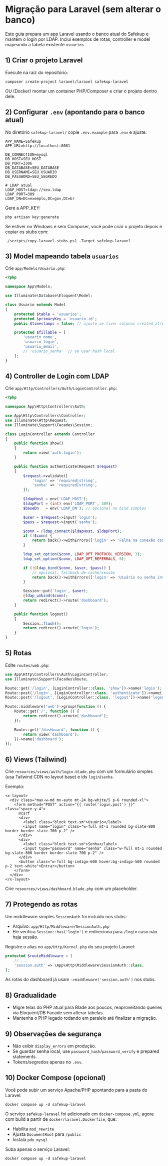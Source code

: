 # Migração para Laravel (sem alterar o banco)

Este guia prepara um app Laravel usando o banco atual do Safekup e mantém o login por LDAP. Inclui exemplos de rotas, controller e model mapeando a tabela existente `usuarios`.

## 1) Criar o projeto Laravel

Execute na raiz do repositório:

```
composer create-project laravel/laravel safekup-laravel
```

OU (Docker) montar um container PHP/Composer e criar o projeto dentro dele.

## 2) Configurar `.env` (apontando para o banco atual)

No diretório `safekup-laravel/` copie `.env.example` para `.env` e ajuste:

```
APP_NAME=Safekup
APP_URL=http://localhost:8081

DB_CONNECTION=mysql
DB_HOST=SEU_HOST
DB_PORT=3306
DB_DATABASE=SEU_DATABASE
DB_USERNAME=SEU_USUARIO
DB_PASSWORD=SEU_SEGREDO

# LDAP atual
LDAP_HOST=ldap://seu.ldap
LDAP_PORT=389
LDAP_DN=DC=exemplo,DC=gov,DC=br
```

Gere a APP_KEY:

```
php artisan key:generate
```

Se estiver no Windows e sem Composer, você pode criar o projeto depois e copiar os stubs com:

```
./scripts/copy-laravel-stubs.ps1 -Target safekup-laravel
```

## 3) Model mapeando tabela `usuarios`

Crie `app/Models/Usuario.php`:

```php
<?php

namespace App\Models;

use Illuminate\Database\Eloquent\Model;

class Usuario extends Model
{
    protected $table = 'usuarios';
    protected $primaryKey = 'usuario_id';
    public $timestamps = false; // ajuste se tiver colunas created_at/updated_at

    protected $fillable = [
        'usuario_nome',
        'usuario_login',
        'usuario_email',
        // 'usuario_senha'  // se usar hash local
    ];
}
```

## 4) Controller de Login com LDAP

Crie `app/Http/Controllers/Auth/LoginController.php`:

```php
<?php

namespace App\Http\Controllers\Auth;

use App\Http\Controllers\Controller;
use Illuminate\Http\Request;
use Illuminate\Support\Facades\Session;

class LoginController extends Controller
{
    public function show()
    {
        return view('auth.login');
    }

    public function authenticate(Request $request)
    {
        $request->validate([
            'login' => 'required|string',
            'senha' => 'required|string',
        ]);

        $ldapHost = env('LDAP_HOST');
        $ldapPort = (int) env('LDAP_PORT', 389);
        $baseDn   = env('LDAP_DN'); // opcional no bind simples

        $user = $request->input('login');
        $pass = $request->input('senha');

        $conn = @ldap_connect($ldapHost, $ldapPort);
        if (!$conn) {
            return back()->withErrors(['login' => 'Falha na conexão com o LDAP.']);
        }

        ldap_set_option($conn, LDAP_OPT_PROTOCOL_VERSION, 3);
        ldap_set_option($conn, LDAP_OPT_REFERRALS, 0);

        if (!@ldap_bind($conn, $user, $pass)) {
            // opcional: fallback de cache/sessão
            return back()->withErrors(['login' => 'Usuário ou senha inválidos.']);
        }

        Session::put('login', $user);
        @ldap_unbind($conn);
        return redirect()->route('dashboard');
    }

    public function logout()
    {
        Session::flush();
        return redirect()->route('login');
    }
}
```

## 5) Rotas

Edite `routes/web.php`:

```php
use App\Http\Controllers\Auth\LoginController;
use Illuminate\Support\Facades\Route;

Route::get('/login', [LoginController::class, 'show'])->name('login');
Route::post('/login', [LoginController::class, 'authenticate'])->name('login.post');
Route::post('/logout', [LoginController::class, 'logout'])->name('logout');

Route::middleware('web')->group(function () {
    Route::get('/', function () {
        return redirect()->route('dashboard');
    });

    Route::get('/dashboard', function () {
        return view('dashboard');
    })->name('dashboard');
});
```

## 6) Views (Tailwind)

Crie `resources/views/auth/login.blade.php` com um formulário simples (usa Tailwind CDN no layout base) e ids `login`/`senha`.

Exemplo:

```blade
<x-layout>
  <div class="max-w-md mx-auto mt-24 bg-white/5 p-6 rounded-xl">
    <form method="POST" action="{{ route('login.post') }}" class="space-y-4">
      @csrf
      <div>
        <label class="block text-sm">Usuário</label>
        <input name="login" class="w-full mt-1 rounded bg-slate-800 border border-slate-700 p-2" />
      </div>
      <div>
        <label class="block text-sm">Senha</label>
        <input type="password" name="senha" class="w-full mt-1 rounded bg-slate-800 border border-slate-700 p-2" />
      </div>
      <button class="w-full bg-indigo-600 hover:bg-indigo-500 rounded p-2 text-white">Entrar</button>
    </form>
  </div>
</x-layout>
```

Crie `resources/views/dashboard.blade.php` com um placeholder.

## 7) Protegendo as rotas

Um middleware simples `SessionAuth` foi incluído nos stubs:

- Arquivo: `app/Http/Middleware/SessionAuth.php`
- Ele verifica `Session::has('login')` e redireciona para `/login` caso não haja sessão.

Registre o alias no `app/Http/Kernel.php` do seu projeto Laravel:

```php
protected $routeMiddleware = [
    // ...
    'session.auth' => \App\Http\Middleware\SessionAuth::class,
];
```

As rotas do dashboard já usam `->middleware('session.auth')` nos stubs.

## 8) Gradualidade

- Migre telas do PHP atual para Blade aos poucos, reaproveitando queries via Eloquent/DB Facade sem alterar tabelas.
- Mantenha o PHP legado rodando em paralelo até finalizar a migração.

## 9) Observações de segurança

- Não exibir `display_errors` em produção.
- Se guardar senha local, use `password_hash`/`password_verify` e prepared statements.
- Tokens/segredos apenas no `.env`.

## 10) Docker Compose (opcional)

Você pode subir um serviço Apache/PHP apontando para a pasta do Laravel:

```
docker compose up -d safekup-laravel
```

O serviço `safekup-laravel` foi adicionado em `docker-compose.yml`, agora com build a partir de `docker/laravel.Dockerfile`, que:

- Habilita `mod_rewrite`
- Ajusta `DocumentRoot` para `/public`
- Instala `pdo_mysql`

Suba apenas o serviço Laravel:

```
docker compose up -d safekup-laravel
```
